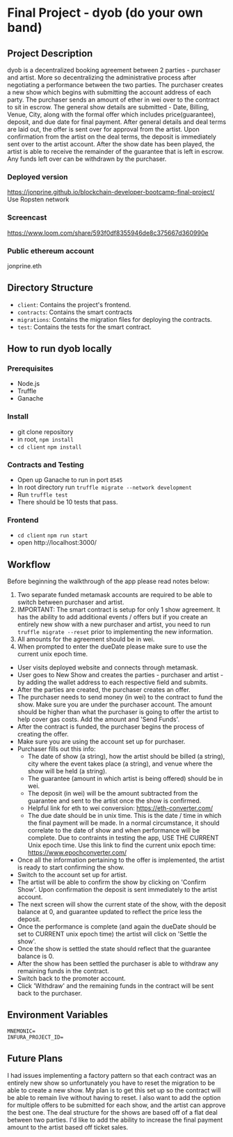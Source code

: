 # Final Project - dyob (do your own band)

## Project Description

dyob is a decentralized booking agreement between 2 parties - purchaser and artist. More so decentralizing the administrative process after negotiating a performance between the two parties.  The purchaser creates a new show which begins with submitting the account address of each party.  The purchaser sends an amount of ether in wei over to the contract to sit in escrow.  The general show details are submitted - Date, Billing, Venue, City, along with the formal offer which includes price(guarantee), deposit, and due date for final payment.  After general details and deal terms are laid out, the offer is sent over for approval from the artist.  Upon confirmation from the artist on the deal terms, the deposit is immediately sent over to the artist account.  After the show date has been played, the artist is able to receive the remainder of the guarantee that is left in escrow.  Any funds left over can be withdrawn by the purchaser.

### Deployed version

https://jonprine.github.io/blockchain-developer-bootcamp-final-project/
Use Ropsten network

### Screencast
https://www.loom.com/share/593f0df8355946de8c375667d360990e

### Public ethereum account

jonprine.eth

## Directory Structure

- `client`: Contains the project's frontend.
- `contracts`: Contains the smart contracts
- `migrations`: Contains the migration files for deploying the contracts.
- `test`: Contains the tests for the smart contract.

## How to run dyob locally

### Prerequisites

- Node.js
- Truffle
- Ganache

### Install

- git clone repository
- in root, `npm install`
- `cd client` `npm install`

### Contracts and Testing

- Open up Ganache to run in port `8545`
- In root directory run `truffle migrate --network development`
- Run `truffle test`
- There should be 10 tests that pass.

### Frontend

- `cd client` `npm run start`
- open http://localhost:3000/

## Workflow

Before beginning the walkthrough of the app please read notes below:

1. Two separate funded metamask accounts are required to be able to switch between purchaser and artist.
2. IMPORTANT: The smart contract is setup for only 1 show agreement.  It has the ability to add additional events / offers but if you create an entirely new show with a new purchaser and artist, you need to run `truffle migrate --reset` prior to implementing the new information.
3. All amounts for the agreement should be in wei.
4. When prompted to enter the dueDate please make sure to use the current unix epoch time.

- User visits deployed website and connects through metamask.
- User goes to New Show and creates the parties - purchaser and artist - by adding the wallet address to each respective field and submits. 
- After the parties are created, the purchaser creates an offer.
- The purchaser needs to send money (in wei) to the contract to fund the show. Make sure you are under the purchaser account. The amount should be higher than what the purchaser is going to offer the artist to help cover gas costs.  Add the amount and 'Send Funds'.
- After the contract is funded, the purchaser begins the process of creating the offer.
- Make sure you are using the account set up for purchaser.
- Purchaser fills out this info:
    - The date of show (a string), how the artist should be billed (a string), city where the event takes place (a string), and venue where the show will be held (a string).
    - The guarantee (amount in which artist is being offered) should be in wei.
    - The deposit (in wei) will be the amount subtracted from the guarantee and sent to the artist once the show is confirmed.
    - Helpful link for eth to wei conversion: https://eth-converter.com/
    - The due date should be in unix time. This is the date / time in which the final payment will be made. In a normal circumstance, it should correlate to the date of show and when performance will be complete.  Due to contraints in testing the app, USE THE CURRENT Unix epoch time. Use this link to find the current unix epoch time: https://www.epochconverter.com/
- Once all the information pertaining to the offer is implemented, the artist is ready to start confirming the show.
- Switch to the account set up for artist. 
- The artist will be able to confirm the show by clicking on 'Confirm Show'. Upon confirmation the deposit is sent immediately to the artist account.
- The next screen will show the current state of the show, with the deposit balance at 0, and guarantee updated to reflect the price less the deposit.
- Once the performance is complete (and again the dueDate should be set to CURRENT unix epoch time) the artist will click on 'Settle the show'.
- Once the show is settled the state should reflect that the guarantee balance is 0.
- After the show has been settled the purchaser is able to withdraw any remaining funds in the contract.
- Switch back to the promoter account.
- Click 'Withdraw' and the remaining funds in the contract will be sent back to the purchaser.

## Environment Variables

```
MNEMONIC=
INFURA_PROJECT_ID=
```

## Future Plans

I had issues implementing a factory pattern so that each contract was an entirely new show so unfortunately you have to reset the migration to be able to create a new show.  My plan is to get this set up so the contract will be able to remain live without having to reset.  I also want to add the option for multiple offers to be submitted for each show, and the artist can approve the best one.  The deal structure for the shows are based off of a flat deal between two parties. I'd like to add the ability to increase the final payment amount to the artist based off ticket sales.


